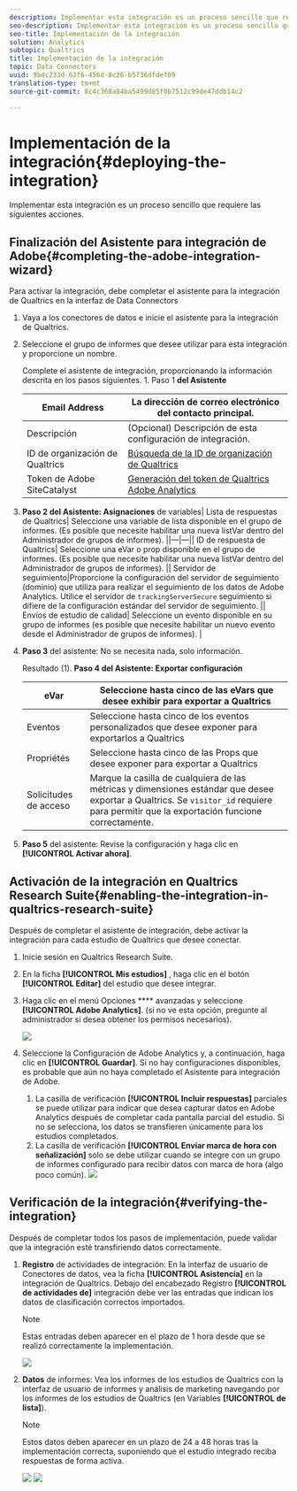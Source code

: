 ```yaml
---
description: Implementar esta integración es un proceso sencillo que requiere las siguientes acciones.
seo-description: Implementar esta integración es un proceso sencillo que requiere las siguientes acciones.
seo-title: Implementación de la integración
solution: Analytics
subtopic: Qualtrics
title: Implementación de la integración
topic: Data Connectors
uuid: 9bdc233d-63f6-456d-8c26-b5736dfdef09
translation-type: tm+mt
source-git-commit: 8c4c368a84ba5499d85f0b7512c99de47ddb14c2

---
```



# Implementación de la integración{#deploying-the-integration}

Implementar esta integración es un proceso sencillo que requiere las siguientes acciones.

## Finalización del Asistente para integración de Adobe{#completing-the-adobe-integration-wizard}

Para activar la integración, debe completar el asistente para la integración de Qualtrics en la interfaz de Data Connectors

1. Vaya a los conectores de datos e inicie el asistente para la integración de Qualtrics.
1. Seleccione el grupo de informes que desee utilizar para esta integración y proporcione un nombre.

   Complete el asistente de integración, proporcionando la información descrita en los pasos siguientes. 1. Paso 1 **del Asistente**

   | Email Address | La dirección de correo electrónico del contacto principal. |
   |---|---|
   | Descripción | (Opcional) Descripción de esta configuración de integración. |
   | ID de organización de Qualtrics | [Búsqueda de la ID de organización de Qualtrics](../qualtrics-overview/qualtrics-org-id.md) |
   | Token de Adobe SiteCatalyst | [Generación del token de Qualtrics Adobe Analytics](../qualtrics-overview/qualtrics-token.md) |

1. **Paso 2 del Asistente: Asignaciones** de variables| Lista de respuestas de Qualtrics| Seleccione una variable de lista disponible en el grupo de informes. (Es posible que necesite habilitar una nueva listVar dentro del Administrador de grupos de informes).  ||—|—|| ID de respuesta de Qualtrics| Seleccione una eVar o prop disponible en el grupo de informes. (Es posible que necesite habilitar una nueva listVar dentro del Administrador de grupos de informes).  || Servidor de seguimiento|Proporcione la configuración del servidor de seguimiento (dominio) que utiliza para realizar el seguimiento de los datos de Adobe Analytics. Utilice el servidor de `trackingServerSecure` seguimiento si difiere de la configuración estándar del servidor de seguimiento.  || Envíos de estudio de calidad| Seleccione un evento disponible en su grupo de informes (es posible que necesite habilitar un nuevo evento desde el Administrador de grupos de informes).  |

1. **Paso 3** del asistente: No se necesita nada, solo información.

   Resultado (1). **Paso 4 del Asistente: Exportar configuración**

   | eVar | Seleccione hasta cinco de las eVars que desee exhibir para exportar a Qualtrics |
   |---|---|
   | Eventos | Seleccione hasta cinco de los eventos personalizados que desee exponer para exportarlos a Qualtrics |
   | Propriétés | Seleccione hasta cinco de las Props que desee exponer para exportar a Qualtrics |
   |  Solicitudes de acceso | Marque la casilla de cualquiera de las métricas y dimensiones estándar que desee exportar a Qualtrics. Se `visitor_id` requiere para permitir que la exportación funcione correctamente. |

1. **Paso 5** del asistente: Revise la configuración y haga clic en **[!UICONTROL Activar ahora]**.

## Activación de la integración en Qualtrics Research Suite{#enabling-the-integration-in-qualtrics-research-suite}

Después de completar el asistente de integración, debe activar la integración para cada estudio de Qualtrics que desee conectar.

1. Inicie sesión en Qualtrics Research Suite.
1. En la ficha **[!UICONTROL Mis estudios]** , haga clic en el botón **[!UICONTROL Editar]** del estudio que desee integrar.
1. Haga clic en el menú Opciones **** avanzadas y seleccione **[!UICONTROL Adobe Analytics]**. (si no ve esta opción, pregunte al administrador si desea obtener los permisos necesarios).

   ![](assets/advanced_options.png)

1. Seleccione la Configuración de Adobe Analytics y, a continuación, haga clic en **[!UICONTROL Guardar]**. Si no hay configuraciones disponibles, es probable que aún no haya completado el Asistente para integración de Adobe.
   1. La casilla de verificación **[!UICONTROL Incluir respuestas]** parciales se puede utilizar para indicar que desea capturar datos en Adobe Analytics después de completar cada pantalla parcial del estudio. Si no se selecciona, los datos se transfieren únicamente para los estudios completados.
   1. La casilla de verificación **[!UICONTROL Enviar marca de hora con señalización]** solo se debe utilizar cuando se integre con un grupo de informes configurado para recibir datos con marca de hora (algo poco común).
   ![](assets/integration_config.png)

## Verificación de la integración{#verifying-the-integration}

Después de completar todos los pasos de implementación, puede validar que la integración esté transfiriendo datos correctamente.

1. **Registro** de actividades de integración: En la interfaz de usuario de Conectores de datos, vea la ficha **[!UICONTROL Asistencia]** en la integración de Qualtrics. Debajo del encabezado Registro **[!UICONTROL de actividades de]** integración debe ver las entradas que indican los datos de clasificación correctos importados.

   >[!NOTE]
   >
   >Estas entradas deben aparecer en el plazo de 1 hora desde que se realizó correctamente la implementación.

   ![](assets/verify-1.png)

1. **Datos** de informes: Vea los informes de los estudios de Qualtrics con la interfaz de usuario de informes y análisis de marketing navegando por los informes de los estudios de Qualtrics (en Variables **[!UICONTROL de lista]**).

   >[!NOTE]
   >
   >Estos datos deben aparecer en un plazo de 24 a 48 horas tras la implementación correcta, suponiendo que el estudio integrado reciba respuestas de forma activa.

   ![](assets/verify-2.png) ![](assets/verify-3.png)


